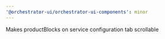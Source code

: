 ```yaml
---
'@orchestrator-ui/orchestrator-ui-components': minor
---
```


Makes productBlocks on service configuration tab scrollable
